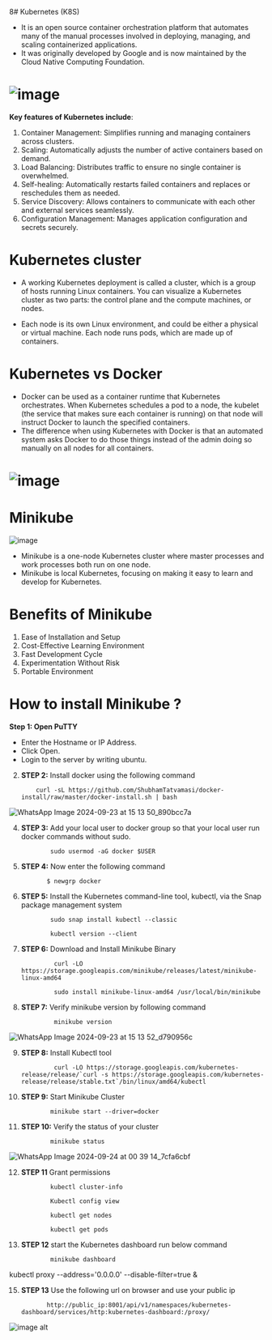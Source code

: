 8# Kubernetes (K8S)
- It is an open source container orchestration platform that automates many of the manual processes involved in deploying, managing, and scaling containerized applications.
-  It was originally developed by Google and is now maintained by the Cloud Native Computing Foundation.


# ![image](https://github.com/user-attachments/assets/2324a0f7-0072-42f3-a614-b5b984bfcabf)


**Key features of Kubernetes include**:
1. Container Management: Simplifies running and managing containers across clusters.
2. Scaling: Automatically adjusts the number of active containers based on demand.
3. Load Balancing: Distributes traffic to ensure no single container is overwhelmed.
4. Self-healing: Automatically restarts failed containers and replaces or reschedules them as needed.
5. Service Discovery: Allows containers to communicate with each other and external services seamlessly.
6. Configuration Management: Manages application configuration and secrets securely.

# Kubernetes cluster
- A working Kubernetes deployment is called a cluster, which is a group of hosts running Linux containers. You can visualize a Kubernetes cluster as two parts: the control plane and the compute machines, or nodes.

- Each node is its own Linux environment, and could be either a physical or virtual machine. Each node runs pods, which are made up of containers.

# Kubernetes vs Docker
- Docker can be used as a container runtime that Kubernetes orchestrates. When Kubernetes schedules a pod to a node, the kubelet (the service that makes sure each container is running) on that node will instruct Docker to launch the specified containers.
- The difference when using Kubernetes with Docker is that an automated system asks Docker to do those things instead of the admin doing so manually on all nodes for all containers.

# ![image](https://github.com/user-attachments/assets/3e873b57-b536-44d0-8406-1f00faf3bbc1)

# Minikube
![image](https://github.com/user-attachments/assets/d13159ed-cc18-4267-b491-4323cb9ec9c6)

- Minikube is a one-node Kubernetes cluster where master processes and work processes both run on one node.
- Minikube is local Kubernetes, focusing on making it easy to learn and develop for Kubernetes.

# Benefits of Minikube
1. Ease of Installation and Setup
2. Cost-Effective Learning Environment
3. Fast Development Cycle
4. Experimentation Without Risk
5. Portable Environment

# How to install Minikube ?
**Step 1: Open PuTTY**          
 - Enter the Hostname or IP Address.       
 - Click Open.      
 - Login to the server by writing ubuntu.       

2. **STEP 2:** Install docker using the following command

           curl -sL https://github.com/ShubhamTatvamasi/docker-install/raw/master/docker-install.sh | bash

![WhatsApp Image 2024-09-23 at 15 13 50_890bcc7a](https://github.com/user-attachments/assets/6a62086d-595f-4ea4-abae-109fdb571018)


4. **STEP 3:**  Add your local user to docker group so that your local user run docker commands without sudo.

               sudo usermod -aG docker $USER

5. **STEP 4:** Now enter the following command

              $ newgrp docker

6. **STEP 5:** Install the Kubernetes command-line tool, kubectl, via the Snap package management system

               sudo snap install kubectl --classic

               kubectl version --client

7. **STEP 6:** Download and Install Minikube Binary

                curl -LO https://storage.googleapis.com/minikube/releases/latest/minikube-linux-amd64

                sudo install minikube-linux-amd64 /usr/local/bin/minikube

8. **STEP 7:** Verify minikube version by following command

                minikube version

![WhatsApp Image 2024-09-23 at 15 13 52_d790956c](https://github.com/user-attachments/assets/5da6aaac-b513-44c0-b895-9fffe50c0fb8)

9. **STEP 8:** Install Kubectl tool

                curl -LO https://storage.googleapis.com/kubernetes-release/release/`curl -s https://storage.googleapis.com/kubernetes-release/release/stable.txt`/bin/linux/amd64/kubectl

10. **STEP 9:** Start Minikube Cluster

                minikube start --driver=docker

11. **STEP 10:** Verify the status of your cluster

                minikube status

![WhatsApp Image 2024-09-24 at 00 39 14_7cfa6cbf](https://github.com/user-attachments/assets/104cb600-c576-42b9-812a-60a979c43e71)

12. **STEP 11** Grant permissions

                kubectl cluster-info

                Kubectl config view

                kubectl get nodes

                kubectl get pods

13. **STEP 12** start the Kubernetes dashboard run below command

                minikube dashboard
               
 kubectl proxy --address='0.0.0.0' --disable-filter=true &

15. **STEP 13** Use the following url on browser and use your public ip 

               http://public_ip:8001/api/v1/namespaces/kubernetes-dashboard/services/http:kubernetes-dashboard:/proxy/

![image alt](https://www.linuxbuzz.com/wp-content/uploads/2023/11/Kubernetes-Dashboard-GUI-Minikube-Ubuntu-1024x640.png)
